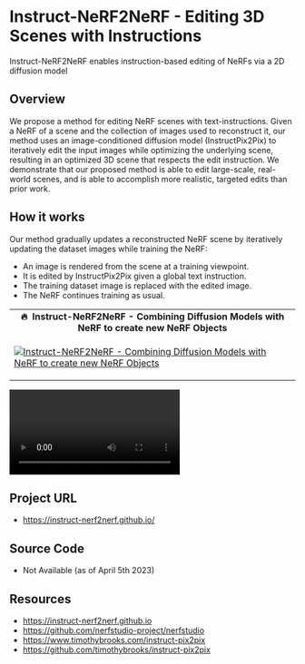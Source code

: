 # Instruct-NeRF2NeRF - Editing 3D Scenes with Instructions

Instruct-NeRF2NeRF enables instruction-based editing of NeRFs via a 2D diffusion model

## Overview
We propose a method for editing NeRF scenes with text-instructions. Given a NeRF of a scene and the collection of images used to reconstruct it, our method uses an image-conditioned diffusion model (InstructPix2Pix) to iteratively edit the input images while optimizing the underlying scene, resulting in an optimized 3D scene that respects the edit instruction. We demonstrate that our proposed method is able to edit large-scale, real-world scenes, and is able to accomplish more realistic, targeted edits than prior work.

## How it works
Our method gradually updates a reconstructed NeRF scene by iteratively updating the dataset images while training the NeRF:

- An image is rendered from the scene at a training viewpoint.
- It is edited by InstructPix2Pix given a global text instruction.
- The training dataset image is replaced with the edited image.
- The NeRF continues training as usual.

<table class="table table-striped table-bordered table-vcenter">
    <tr>
        <td align="center"><b>🔥&nbsp; Instruct-NeRF2NeRF - Combining Diffusion Models with NeRF to create new NeRF Objects</b></td>
    </tr>
    <tr>
        <td>
            <div>
                
[![Instruct-NeRF2NeRF - Combining Diffusion Models with NeRF to create new NeRF Objects](https://img.youtube.com/vi/XAZJuY2Gb0Y/0.jpg)](https://www.youtube.com/watch?v=XAZJuY2Gb0Y)

  </tr>
</table>

<video src="https://github.com/prodramp/DeepWorks/blob/main/videos/face.mp4" controls="controls" style="max-width: 730px;"></video>
  

## Project URL
- https://instruct-nerf2nerf.github.io/

## Source Code
- Not Available (as of April 5th 2023)

## Resources 
- https://instruct-nerf2nerf.github.io
- https://github.com/nerfstudio-project/nerfstudio
- https://www.timothybrooks.com/instruct-pix2pix
- https://github.com/timothybrooks/instruct-pix2pix
